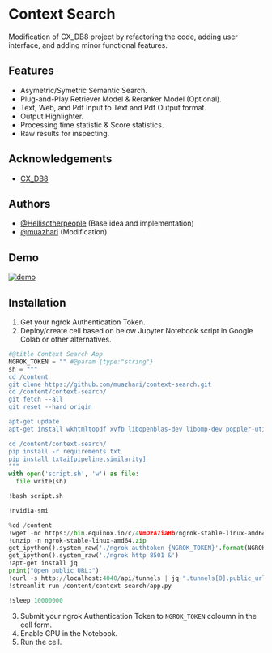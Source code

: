 
# Context Search

Modification of CX_DB8 project by refactoring the code, adding user interface, and adding minor functional features.


## Features

- Asymetric/Symetric Semantic Search.
- Plug-and-Play Retriever Model & Reranker Model (Optional).
- Text, Web, and Pdf Input to Text and Pdf Output format.
- Output Highlighter.
- Processing time statistic & Score statistics.
- Raw results for inspecting.

## Acknowledgements

 - [CX_DB8](https://github.com/Hellisotherpeople/CX_DB8)

## Authors

- [@Hellisotherpeople](https://github.com/Hellisotherpeople) (Base idea and implementation)
- [@muazhari](https://github.com/muazhari) (Modification)

## Demo

[![demo](http://img.youtube.com/vi/bu93G6YesaQ/0.jpg)](http://www.youtube.com/watch?v=bu93G6YesaQ)

## Installation

1. Get your ngrok Authentication Token.
2. Deploy/create cell based on below Jupyter Notebook script in Google Colab or other alternatives.

```python
#@title Context Search App
NGROK_TOKEN = "" #@param {type:"string"} 
sh = """
cd /content
git clone https://github.com/muazhari/context-search.git
cd /content/context-search/
git fetch --all
git reset --hard origin

apt-get update
apt-get install wkhtmltopdf xvfb libopenblas-dev libomp-dev poppler-utils

cd /content/context-search/
pip install -r requirements.txt
pip install txtai[pipeline,similarity]
"""
with open('script.sh', 'w') as file:
  file.write(sh)

!bash script.sh

!nvidia-smi

%cd /content
!wget -nc https://bin.equinox.io/c/4VmDzA7iaHb/ngrok-stable-linux-amd64.zip
!unzip -n ngrok-stable-linux-amd64.zip 
get_ipython().system_raw('./ngrok authtoken {NGROK_TOKEN}'.format(NGROK_TOKEN=NGROK_TOKEN))
get_ipython().system_raw('./ngrok http 8501 &')
!apt-get install jq
print("Open public URL:")
!curl -s http://localhost:4040/api/tunnels | jq ".tunnels[0].public_url"
!streamlit run /content/context-search/app.py

!sleep 10000000
```

3. Submit your ngrok Authentication Token to `NGROK_TOKEN` coloumn in the cell form.
4. Enable GPU in the Notebook.
5. Run the cell.


    
